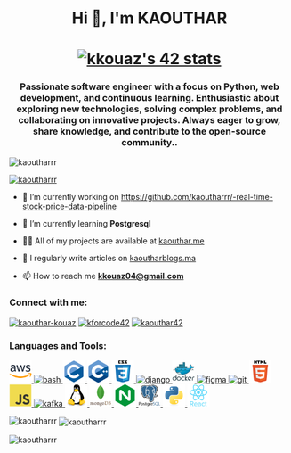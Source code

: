 <h1 align="center">Hi 👋, I'm KAOUTHAR</h1>
  <h1 align="center"> <a href="https://github.com/oakoudad/badge42"><img src="https://badge.mediaplus.ma/black/kkouaz" alt="kkouaz's 42 stats" /></a> </h1>
<h3 align="center">Passionate software engineer with a focus on Python, web development, and continuous learning. Enthusiastic about exploring new technologies, solving complex problems, and collaborating on innovative projects. Always eager to grow, share knowledge, and contribute to the open-source community..</h3>


 <p align="left"> <img src="https://komarev.com/ghpvc/?username=kaoutharrr&label=Profile%20views&color=0e75b6&style=flat" alt="kaoutharrr" /> </p> 


<p align="left"> <a href="https://github.com/ryo-ma/github-profile-trophy"><img src="https://github-profile-trophy.vercel.app/?username=kaoutharrr" alt="kaoutharrr" /></a> </p>

- 🔭 I’m currently working on https://github.com/kaoutharrr/-real-time-stock-price-data-pipeline
- 🌱 I’m currently learning **Postgresql**

- 👨‍💻 All of my projects are available at [kaouthar.me](kaouthar.me)

- 📝 I regularly write articles on [kaoutharblogs.ma](kaoutharblogs.ma)

- 📫 How to reach me **kkouaz04@gmail.com**

<h3 align="left">Connect with me:</h3>
<p align="left">
<a href="https://linkedin.com/in/kaouthar-kouaz" target="blank"><img align="center" src="https://raw.githubusercontent.com/rahuldkjain/github-profile-readme-generator/master/src/images/icons/Social/linked-in-alt.svg" alt="kaouthar-kouaz" height="30" width="40" /></a>
<a href="https://www.hackerrank.com/kforcode42" target="blank"><img align="center" src="https://raw.githubusercontent.com/rahuldkjain/github-profile-readme-generator/master/src/images/icons/Social/hackerrank.svg" alt="kforcode42" height="30" width="40" /></a>
<a href="https://www.leetcode.com/kaouthar42" target="blank"><img align="center" src="https://raw.githubusercontent.com/rahuldkjain/github-profile-readme-generator/master/src/images/icons/Social/leet-code.svg" alt="kaouthar42" height="30" width="40" /></a>
</p>

<h3 align="left">Languages and Tools:</h3>
<p align="left"> <a href="https://aws.amazon.com" target="_blank" rel="noreferrer"> <img src="https://raw.githubusercontent.com/devicons/devicon/master/icons/amazonwebservices/amazonwebservices-original-wordmark.svg" alt="aws" width="40" height="40"/> </a> <a href="https://www.gnu.org/software/bash/" target="_blank" rel="noreferrer"> <img src="https://www.vectorlogo.zone/logos/gnu_bash/gnu_bash-icon.svg" alt="bash" width="40" height="40"/> </a> <a href="https://www.cprogramming.com/" target="_blank" rel="noreferrer"> <img src="https://raw.githubusercontent.com/devicons/devicon/master/icons/c/c-original.svg" alt="c" width="40" height="40"/> </a> <a href="https://www.w3schools.com/cpp/" target="_blank" rel="noreferrer"> <img src="https://raw.githubusercontent.com/devicons/devicon/master/icons/cplusplus/cplusplus-original.svg" alt="cplusplus" width="40" height="40"/> </a> <a href="https://www.w3schools.com/css/" target="_blank" rel="noreferrer"> <img src="https://raw.githubusercontent.com/devicons/devicon/master/icons/css3/css3-original-wordmark.svg" alt="css3" width="40" height="40"/> </a> <a href="https://www.djangoproject.com/" target="_blank" rel="noreferrer"> <img src="https://cdn.worldvectorlogo.com/logos/django.svg" alt="django" width="40" height="40"/> </a> <a href="https://www.docker.com/" target="_blank" rel="noreferrer"> <img src="https://raw.githubusercontent.com/devicons/devicon/master/icons/docker/docker-original-wordmark.svg" alt="docker" width="40" height="40"/> </a> <a href="https://www.figma.com/" target="_blank" rel="noreferrer"> <img src="https://www.vectorlogo.zone/logos/figma/figma-icon.svg" alt="figma" width="40" height="40"/> </a> <a href="https://git-scm.com/" target="_blank" rel="noreferrer"> <img src="https://www.vectorlogo.zone/logos/git-scm/git-scm-icon.svg" alt="git" width="40" height="40"/> </a> <a href="https://www.w3.org/html/" target="_blank" rel="noreferrer"> <img src="https://raw.githubusercontent.com/devicons/devicon/master/icons/html5/html5-original-wordmark.svg" alt="html5" width="40" height="40"/> </a> <a href="https://developer.mozilla.org/en-US/docs/Web/JavaScript" target="_blank" rel="noreferrer"> <img src="https://raw.githubusercontent.com/devicons/devicon/master/icons/javascript/javascript-original.svg" alt="javascript" width="40" height="40"/> </a> <a href="https://kafka.apache.org/" target="_blank" rel="noreferrer"> <img src="https://www.vectorlogo.zone/logos/apache_kafka/apache_kafka-icon.svg" alt="kafka" width="40" height="40"/> </a> <a href="https://www.linux.org/" target="_blank" rel="noreferrer"> <img src="https://raw.githubusercontent.com/devicons/devicon/master/icons/linux/linux-original.svg" alt="linux" width="40" height="40"/> </a> <a href="https://www.mongodb.com/" target="_blank" rel="noreferrer"> <img src="https://raw.githubusercontent.com/devicons/devicon/master/icons/mongodb/mongodb-original-wordmark.svg" alt="mongodb" width="40" height="40"/> </a> <a href="https://www.nginx.com" target="_blank" rel="noreferrer"> <img src="https://raw.githubusercontent.com/devicons/devicon/master/icons/nginx/nginx-original.svg" alt="nginx" width="40" height="40"/> </a> <a href="https://www.postgresql.org" target="_blank" rel="noreferrer"> <img src="https://raw.githubusercontent.com/devicons/devicon/master/icons/postgresql/postgresql-original-wordmark.svg" alt="postgresql" width="40" height="40"/> </a> <a href="https://www.python.org" target="_blank" rel="noreferrer"> <img src="https://raw.githubusercontent.com/devicons/devicon/master/icons/python/python-original.svg" alt="python" width="40" height="40"/> </a> <a href="https://reactjs.org/" target="_blank" rel="noreferrer"> <img src="https://raw.githubusercontent.com/devicons/devicon/master/icons/react/react-original-wordmark.svg" alt="react" width="40" height="40"/> </a> </p>

<p><img align="left" src="https://github-readme-stats.vercel.app/api/top-langs?username=kaoutharrr&show_icons=true&locale=en&layout=compact" alt="kaoutharrr" /></p>

<p>&nbsp;<img align="center" src="https://github-readme-stats.vercel.app/api?username=kaoutharrr&show_icons=true&locale=en" alt="kaoutharrr" /></p>

<p><img align="center" src="https://github-readme-streak-stats.herokuapp.com/?user=kaoutharrr&" alt="kaoutharrr" /></p>



